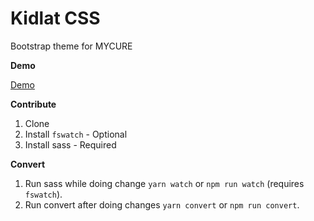 # Kidlat CSS
Bootstrap theme for MYCURE

**Demo**

[Demo](https://mycure-inc.github.io/kidlat-css/)

**Contribute**

1. Clone
2. Install `fswatch` - Optional
3. Install sass - Required

**Convert**

1. Run sass while doing change `yarn watch` or `npm run watch` (requires `fswatch`).
2. Run convert after doing changes `yarn convert` or `npm run convert`.